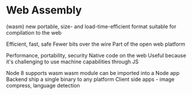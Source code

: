 # Web Assembly

(wasm)
new portable, size- and load-time-efficient format suitable for compilation to the web

Efficient, fast, safe
    Fewer bits over the wire
Part of the open web platform

Performance, portability, security
Native code on the web
Useful because it's challenging to use machine capabilities through JS

Node 8 supports wasm
wasm module can be imported into a Node app
Backend ship a single binary to any platform
Client side apps - image compress, language detection


